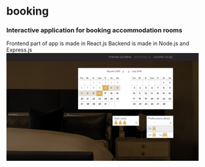 # booking
<h3>Interactive application for booking accommodation rooms</h3>
Frontend part of app is made in React.js
Backend is made in Node.js and Express.js

<img src="./woj1.jpg">

